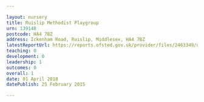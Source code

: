 ```yaml
---

layout: nursery
title: Ruislip Methodist Playgroup
urn: 139148
postcode: HA4 7BZ
address: Ickenham Road, Ruislip, Middlesex, HA4 7BZ
latestReportUrl: https://reports.ofsted.gov.uk/provider/files/2463349/urn/139148.pdf
teaching: 0
development: 0
leadership: 1
outcomes: 0
overall: 1
date: 01 April 2018 
datePublish: 25 February 2015

---
```

